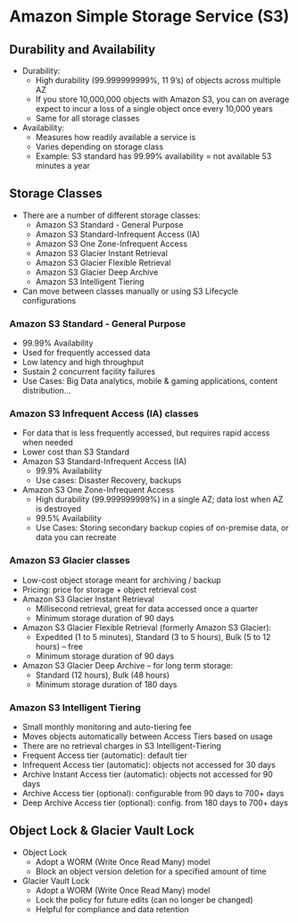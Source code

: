 # Amazon Simple Storage Service (S3)

## Durability and Availability
* Durability:
    * High durability (99.999999999%, 11 9’s) of objects across multiple AZ
    * If you store 10,000,000 objects with Amazon S3, you can on average expect to incur a loss of a single object once every 10,000 years
    * Same for all storage classes
* Availability:
    * Measures how readily available a service is
    * Varies depending on storage class
    * Example: S3 standard has 99.99% availability = not available 53 minutes a year

## Storage Classes

* There are a number of different storage classes:
    * Amazon S3 Standard - General Purpose
    * Amazon S3 Standard-Infrequent Access (IA)
    * Amazon S3 One Zone-Infrequent Access
    * Amazon S3 Glacier Instant Retrieval
    * Amazon S3 Glacier Flexible Retrieval
    * Amazon S3 Glacier Deep Archive
    * Amazon S3 Intelligent Tiering
* Can move between classes manually or using S3 Lifecycle configurations

### Amazon S3 Standard - General Purpose
* 99.99% Availability
* Used for frequently accessed data
* Low latency and high throughput
* Sustain 2 concurrent facility failures
* Use Cases: Big Data analytics, mobile & gaming applications, content distribution…

### Amazon S3 Infrequent Access (IA) classes
* For data that is less frequently accessed, but requires rapid access when needed
* Lower cost than S3 Standard
* Amazon S3 Standard-Infrequent Access (IA)
    * 99.9% Availability
    * Use cases: Disaster Recovery, backups
* Amazon S3 One Zone-Infrequent Access
    * High durability (99.999999999%) in a single AZ; data lost when AZ is destroyed
    * 99.5% Availability
    * Use Cases: Storing secondary backup copies of on-premise data, or data you can recreate

### Amazon S3 Glacier classes
* Low-cost object storage meant for archiving / backup
* Pricing: price for storage + object retrieval cost
* Amazon S3 Glacier Instant Retrieval
    * Millisecond retrieval, great for data accessed once a quarter
    * Minimum storage duration of 90 days
* Amazon S3 Glacier Flexible Retrieval (formerly Amazon S3 Glacier):
    * Expedited (1 to 5 minutes), Standard (3 to 5 hours), Bulk (5 to 12 hours) – free
    * Minimum storage duration of 90 days
* Amazon S3 Glacier Deep Archive – for long term storage:
    * Standard (12 hours), Bulk (48 hours)
    * Minimum storage duration of 180 days

### Amazon S3 Intelligent Tiering
* Small monthly monitoring and auto-tiering fee
* Moves objects automatically between Access Tiers based on usage
* There are no retrieval charges in S3 Intelligent-Tiering
* Frequent Access tier (automatic): default tier
* Infrequent Access tier (automatic): objects not accessed for 30 days
* Archive Instant Access tier (automatic): objects not accessed for 90 days
* Archive Access tier (optional): configurable from 90 days to 700+ days
* Deep Archive Access tier (optional): config. from 180 days to 700+ days

## Object Lock & Glacier Vault Lock
* Object Lock
    * Adopt a WORM (Write Once Read Many) model
    * Block an object version deletion for a specified amount of time
* Glacier Vault Lock
    * Adopt a WORM (Write Once Read Many) model
    * Lock the policy for future edits (can no longer be changed)
    * Helpful for compliance and data retention